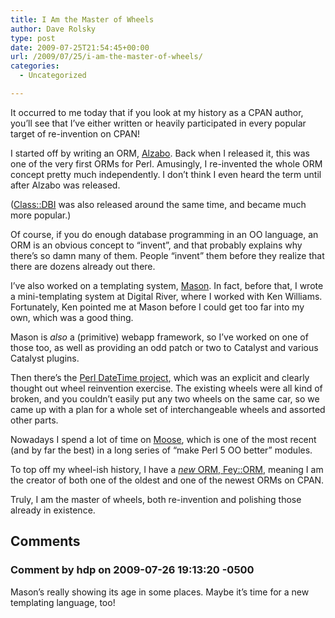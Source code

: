 ```yaml
---
title: I Am the Master of Wheels
author: Dave Rolsky
type: post
date: 2009-07-25T21:54:45+00:00
url: /2009/07/25/i-am-the-master-of-wheels/
categories:
  - Uncategorized

---
```

It occurred to me today that if you look at my history as a CPAN author, you&#8217;ll see that I&#8217;ve either written or heavily participated in every popular target of re-invention on CPAN!

I started off by writing an ORM, [Alzabo][1]. Back when I released it, this was one of the very first ORMs for Perl. Amusingly, I re-invented the whole ORM concept pretty much independently. I don&#8217;t think I even heard the term until after Alzabo was released.

([Class::DBI][2] was also released around the same time, and became much more popular.)

Of course, if you do enough database programming in an OO language, an ORM is an obvious concept to &#8220;invent&#8221;, and that probably explains why there&#8217;s so damn many of them. People &#8220;invent&#8221; them before they realize that there are dozens already out there.

I&#8217;ve also worked on a templating system, [Mason][3]. In fact, before that, I wrote a mini-templating system at Digital River, where I worked with Ken Williams. Fortunately, Ken pointed me at Mason before I could get too far into my own, which was a good thing.

Mason is _also_ a (primitive) webapp framework, so I&#8217;ve worked on one of those too, as well as providing an odd patch or two to Catalyst and various Catalyst plugins.

Then there&#8217;s the [Perl DateTime project][4], which was an explicit and clearly thought out wheel reinvention exercise. The existing wheels were all kind of broken, and you couldn&#8217;t easily put any two wheels on the same car, so we came up with a plan for a whole set of interchangeable wheels and assorted other parts.

Nowadays I spend a lot of time on [Moose][5], which is one of the most recent (and by far the best) in a long series of &#8220;make Perl 5 OO better&#8221; modules.

To top off my wheel-ish history, I have a [_new_ ORM, Fey::ORM][6], meaning I am the creator of both one of the oldest and one of the newest ORMs on CPAN.

Truly, I am the master of wheels, both re-invention and polishing those already in existence.

 [1]: http://search.cpan.org/dist/Alzabo
 [2]: http://search.cpan.org/dist/Class-DBI
 [3]: http://www.masonhq.com/
 [4]: http://datetime.perl.org
 [5]: http://moose.perl.org
 [6]: http://search.cpan.org/dist/Fey-ORM

## Comments

### Comment by hdp on 2009-07-26 19:13:20 -0500
Mason&#8217;s really showing its age in some places. Maybe it&#8217;s time for a new templating language, too!